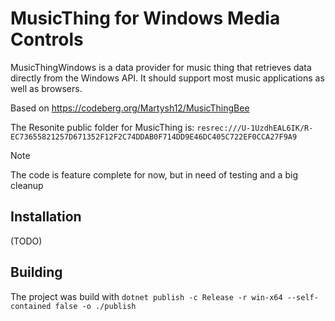 # MusicThing for Windows Media Controls
MusicThingWindows is a data provider for music thing that retrieves data directly from the Windows API. It should support most music applications as well as browsers.

Based on https://codeberg.org/Martysh12/MusicThingBee

The Resonite public folder for MusicThing is: `resrec:///U-1UzdhEAL6IK/R-EC73655821257D671352F12F2C74DDAB0F714DD9E46DC405C722EF0CCA27F9A9`

> [!NOTE]  
> The code is feature complete for now, but in need of testing and a big cleanup

## Installation
(TODO)

## Building
The project was build with
`dotnet publish -c Release -r win-x64 --self-contained false -o ./publish`